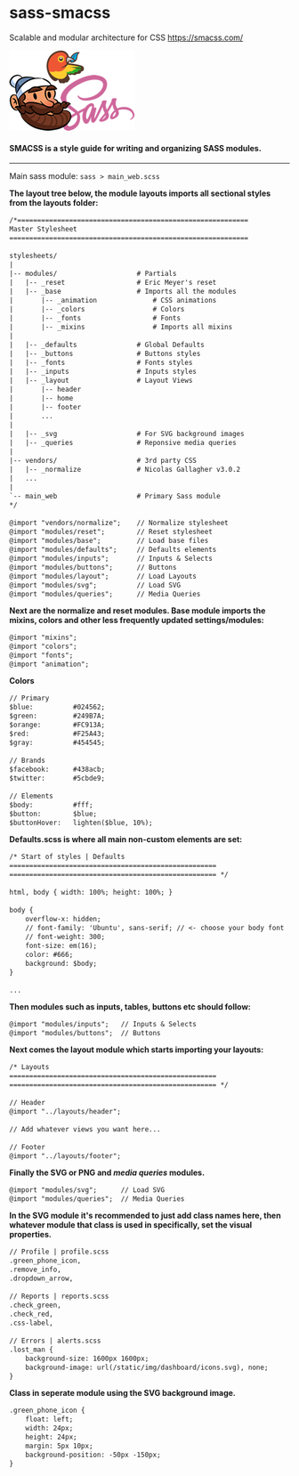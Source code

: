 # sass-smacss
Scalable and modular architecture for CSS https://smacss.com/

![Bower, SMACSS, SASS](https://raw.githubusercontent.com/leongaban/github_images/master/bower-jack-sass.png)

#### SMACSS is a style guide for writing and organizing SASS modules.
*******

Main sass module: `sass > main_web.scss`

<strong>The layout tree below, the module layouts imports all sectional styles from the layouts folder:</strong>

```
/*==========================================================
Master Stylesheet 
============================================================

stylesheets/
|
|-- modules/            	    # Partials
|   |-- _reset       	    	# Eric Meyer's reset
|   |-- _base           	    # Imports all the modules
|   	|-- _animation      	    # CSS animations
|   	|-- _colors         	    # Colors
|   	|-- _fonts          	    # Fonts
|   	|-- _mixins         	    # Imports all mixins
|
|   |-- _defaults       	    # Global Defaults
|   |-- _buttons         	    # Buttons styles
|   |-- _fonts         	    	# Fonts styles
|   |-- _inputs          	    # Inputs styles
|   |-- _layout         	    # Layout Views
|   	|-- header
|   	|-- home
|   	|-- footer
|   	...
|
|   |-- _svg					# For SVG background images
|   |-- _queries				# Reponsive media queries
|
|-- vendors/            	    # 3rd party CSS
|   |-- _normalize      	    # Nicolas Gallagher v3.0.2
|   ...
|
`-- main_web				    # Primary Sass module
*/

@import "vendors/normalize"; 	// Normalize stylesheet
@import "modules/reset";		// Reset stylesheet
@import "modules/base";			// Load base files
@import "modules/defaults";		// Defaults elements
@import "modules/inputs";		// Inputs & Selects
@import "modules/buttons";		// Buttons
@import "modules/layout";		// Load Layouts
@import "modules/svg";			// Load SVG
@import "modules/queries";		// Media Queries
```

<strong>Next are the normalize and reset modules. Base module imports the mixins, colors and other less frequently updated settings/modules:</strong>

```
@import "mixins";
@import "colors";
@import "fonts";
@import "animation";
```

<strong>Colors</strong>
```
// Primary
$blue: 			#024562;
$green: 		#249B7A;
$orange: 		#FC913A;
$red: 			#F25A43;
$gray:			#454545;

// Brands
$facebook: 		#438acb;
$twitter: 		#5cbde9;

// Elements
$body: 			#fff;
$button: 		$blue;
$buttonHover:	lighten($blue, 10%);
```

<strong>Defaults.scss is where all main non-custom elements are set:</strong>

```
/* Start of styles | Defaults
====================================================
==================================================== */

html, body { width: 100%; height: 100%; } 

body {
	overflow-x: hidden;
    // font-family: 'Ubuntu', sans-serif; // <- choose your body font
	// font-weight: 300;
    font-size: em(16);
    color: #666;
	background: $body;
}

...
```

<strong>Then modules such as inputs, tables, buttons etc should follow:</strong>
```
@import "modules/inputs";	// Inputs & Selects
@import "modules/buttons";	// Buttons
```

<strong>Next comes the layout module which starts importing your layouts:</strong>
```
/* Layouts
====================================================
==================================================== */

// Header
@import "../layouts/header";

// Add whatever views you want here...

// Footer
@import "../layouts/footer";
```

<strong>Finally the SVG or PNG and <i>media queries</i> modules.</strong>
```
@import "modules/svg";		// Load SVG
@import "modules/queries";	// Media Queries
```

<strong>In the SVG module it's recommended to just add class names here, then whatever module that class is used in specifically, set the visual properties.</strong>

```
// Profile | profile.scss
.green_phone_icon,
.remove_info,
.dropdown_arrow,

// Reports | reports.scss
.check_green,
.check_red,
.css-label,

// Errors | alerts.scss
.lost_man {
	background-size: 1600px 1600px;
	background-image: url(/static/img/dashboard/icons.svg), none;
}
```

<strong>Class in seperate module using the SVG background image.</strong>
```
.green_phone_icon {
	float: left;
	width: 24px;
	height: 24px;
	margin: 5px 10px;
	background-position: -50px -150px;
}
```
